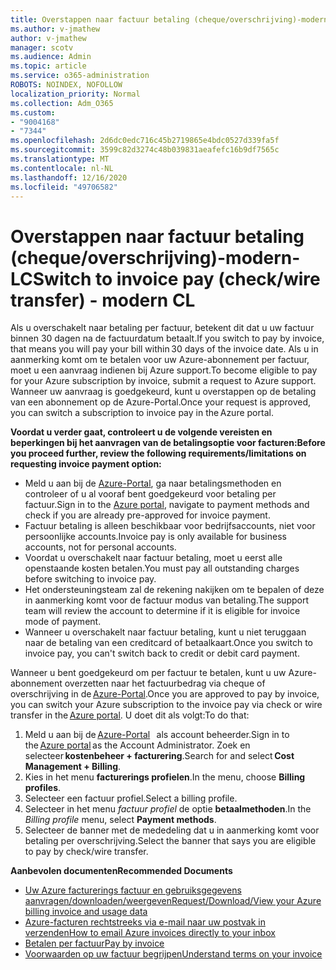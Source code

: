 ```yaml
---
title: Overstappen naar factuur betaling (cheque/overschrijving)-modern-LC
ms.author: v-jmathew
author: v-jmathew
manager: scotv
ms.audience: Admin
ms.topic: article
ms.service: o365-administration
ROBOTS: NOINDEX, NOFOLLOW
localization_priority: Normal
ms.collection: Adm_O365
ms.custom:
- "9004168"
- "7344"
ms.openlocfilehash: 2d6dc0edc716c45b2719865e4bdc0527d339fa5f
ms.sourcegitcommit: 3599c82d3274c48b039831aeafefc16b9df7565c
ms.translationtype: MT
ms.contentlocale: nl-NL
ms.lasthandoff: 12/16/2020
ms.locfileid: "49706582"
---
```

# <a name="switch-to-invoice-pay-checkwire-transfer---modern-cl"></a><span data-ttu-id="50a7c-102">Overstappen naar factuur betaling (cheque/overschrijving)-modern-LC</span><span class="sxs-lookup"><span data-stu-id="50a7c-102">Switch to invoice pay (check/wire transfer) - modern CL</span></span>

<span data-ttu-id="50a7c-103">Als u overschakelt naar betaling per factuur, betekent dit dat u uw factuur binnen 30 dagen na de factuurdatum betaalt.</span><span class="sxs-lookup"><span data-stu-id="50a7c-103">If you switch to pay by invoice, that means you will pay your bill within 30 days of the invoice date.</span></span> <span data-ttu-id="50a7c-104">Als u in aanmerking komt om te betalen voor uw Azure-abonnement per factuur, moet u een aanvraag indienen bij Azure support.</span><span class="sxs-lookup"><span data-stu-id="50a7c-104">To become eligible to pay for your Azure subscription by invoice, submit a request to Azure support.</span></span> <span data-ttu-id="50a7c-105">Wanneer uw aanvraag is goedgekeurd, kunt u overstappen op de betaling van een abonnement op de Azure-Portal.</span><span class="sxs-lookup"><span data-stu-id="50a7c-105">Once your request is approved, you can switch a subscription to invoice pay in the Azure portal.</span></span>

<span data-ttu-id="50a7c-106">**Voordat u verder gaat, controleert u de volgende vereisten en beperkingen bij het aanvragen van de betalingsoptie voor facturen:**</span><span class="sxs-lookup"><span data-stu-id="50a7c-106">**Before you proceed further, review the following requirements/limitations on requesting invoice payment option:**</span></span>

- <span data-ttu-id="50a7c-107">Meld u aan bij de [Azure-Portal](https://portal.azure.com/), ga naar betalingsmethoden en controleer of u al vooraf bent goedgekeurd voor betaling per factuur.</span><span class="sxs-lookup"><span data-stu-id="50a7c-107">Sign in to the [Azure portal](https://portal.azure.com/), navigate to payment methods and check if you are already pre-approved for invoice payment.</span></span>
- <span data-ttu-id="50a7c-108">Factuur betaling is alleen beschikbaar voor bedrijfsaccounts, niet voor persoonlijke accounts.</span><span class="sxs-lookup"><span data-stu-id="50a7c-108">Invoice pay is only available for business accounts, not for personal accounts.</span></span>
- <span data-ttu-id="50a7c-109">Voordat u overschakelt naar factuur betaling, moet u eerst alle openstaande kosten betalen.</span><span class="sxs-lookup"><span data-stu-id="50a7c-109">You must pay all outstanding charges before switching to invoice pay.</span></span>
- <span data-ttu-id="50a7c-110">Het ondersteuningsteam zal de rekening nakijken om te bepalen of deze in aanmerking komt voor de factuur modus van betaling.</span><span class="sxs-lookup"><span data-stu-id="50a7c-110">The support team will review the account to determine if it is eligible for invoice mode of payment.</span></span>
- <span data-ttu-id="50a7c-111">Wanneer u overschakelt naar factuur betaling, kunt u niet teruggaan naar de betaling van een creditcard of betaalkaart.</span><span class="sxs-lookup"><span data-stu-id="50a7c-111">Once you switch to invoice pay, you can't switch back to credit or debit card payment.</span></span>

<span data-ttu-id="50a7c-112">Wanneer u bent goedgekeurd om per factuur te betalen, kunt u uw Azure-abonnement overzetten naar het factuurbedrag via cheque of overschrijving in de [Azure-Portal](https://portal.azure.com/).</span><span class="sxs-lookup"><span data-stu-id="50a7c-112">Once you are approved to pay by invoice, you can switch your Azure subscription to the invoice pay via check or wire transfer in the [Azure portal](https://portal.azure.com/).</span></span>
<span data-ttu-id="50a7c-113">U doet dit als volgt:</span><span class="sxs-lookup"><span data-stu-id="50a7c-113">To do that:</span></span>

1. <span data-ttu-id="50a7c-114">Meld u aan bij de [Azure-Portal](https://portal.azure.com/)   als account beheerder.</span><span class="sxs-lookup"><span data-stu-id="50a7c-114">Sign in to the [Azure portal](https://portal.azure.com/) as the Account Administrator.</span></span> <span data-ttu-id="50a7c-115">Zoek en selecteer **kostenbeheer + facturering**.</span><span class="sxs-lookup"><span data-stu-id="50a7c-115">Search for and select **Cost Management + Billing**.</span></span>
2. <span data-ttu-id="50a7c-116">Kies in het menu **facturerings profielen**.</span><span class="sxs-lookup"><span data-stu-id="50a7c-116">In the menu, choose **Billing profiles**.</span></span>
3. <span data-ttu-id="50a7c-117">Selecteer een factuur profiel.</span><span class="sxs-lookup"><span data-stu-id="50a7c-117">Select a billing profile.</span></span>
4. <span data-ttu-id="50a7c-118">Selecteer in het menu *factuur profiel* de optie **betaalmethoden**.</span><span class="sxs-lookup"><span data-stu-id="50a7c-118">In the *Billing profile* menu, select **Payment methods**.</span></span>
5. <span data-ttu-id="50a7c-119">Selecteer de banner met de mededeling dat u in aanmerking komt voor betaling per overschrijving.</span><span class="sxs-lookup"><span data-stu-id="50a7c-119">Select the banner that says you are eligible to pay by check/wire transfer.</span></span>

<span data-ttu-id="50a7c-120">**Aanbevolen documenten**</span><span class="sxs-lookup"><span data-stu-id="50a7c-120">**Recommended Documents**</span></span>

- [<span data-ttu-id="50a7c-121">Uw Azure facturerings factuur en gebruiksgegevens aanvragen/downloaden/weergeven</span><span class="sxs-lookup"><span data-stu-id="50a7c-121">Request/Download/View your Azure billing invoice and usage data</span></span>](https://docs.microsoft.com/azure/billing/billing-download-azure-invoice-daily-usage-date)
- [<span data-ttu-id="50a7c-122">Azure-facturen rechtstreeks via e-mail naar uw postvak in verzenden</span><span class="sxs-lookup"><span data-stu-id="50a7c-122">How to email Azure invoices directly to your inbox</span></span>](https://docs.microsoft.com/azure/billing/billing-download-azure-invoice-daily-usage-date)
- [<span data-ttu-id="50a7c-123">Betalen per factuur</span><span class="sxs-lookup"><span data-stu-id="50a7c-123">Pay by invoice</span></span>](https://docs.microsoft.com/azure/billing/billing-how-to-pay-by-invoice)
- [<span data-ttu-id="50a7c-124">Voorwaarden op uw factuur begrijpen</span><span class="sxs-lookup"><span data-stu-id="50a7c-124">Understand terms on your invoice</span></span>](https://docs.microsoft.com/azure/billing/billing-understand-your-invoice)
